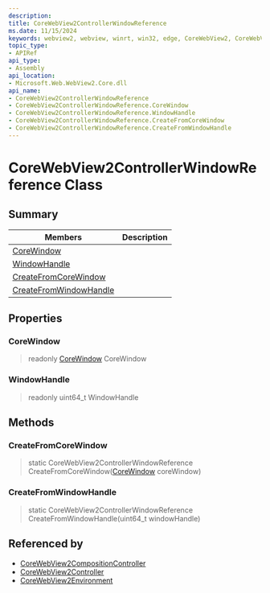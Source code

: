 ```yaml
---
description: 
title: CoreWebView2ControllerWindowReference
ms.date: 11/15/2024
keywords: webview2, webview, winrt, win32, edge, CoreWebView2, CoreWebView2Controller, browser control, edge html, CoreWebView2ControllerWindowReference
topic_type:
- APIRef
api_type:
- Assembly
api_location:
- Microsoft.Web.WebView2.Core.dll
api_name:
- CoreWebView2ControllerWindowReference
- CoreWebView2ControllerWindowReference.CoreWindow
- CoreWebView2ControllerWindowReference.WindowHandle
- CoreWebView2ControllerWindowReference.CreateFromCoreWindow
- CoreWebView2ControllerWindowReference.CreateFromWindowHandle
---
```


# CoreWebView2ControllerWindowReference Class



## Summary

Members|Description
--|--
[CoreWindow](#corewindow) | 
[WindowHandle](#windowhandle) | 
[CreateFromCoreWindow](#createfromcorewindow) | 
[CreateFromWindowHandle](#createfromwindowhandle) | 

## Properties

### CoreWindow

> readonly  [CoreWindow](/uwp/api/Windows.UI.Core.CoreWindow) CoreWindow

### WindowHandle

> readonly  uint64_t WindowHandle



## Methods

### CreateFromCoreWindow

> static CoreWebView2ControllerWindowReference CreateFromCoreWindow([CoreWindow](/uwp/api/Windows.UI.Core.CoreWindow) coreWindow)



### CreateFromWindowHandle

> static CoreWebView2ControllerWindowReference CreateFromWindowHandle(uint64_t windowHandle)






## Referenced by

- [CoreWebView2CompositionController](corewebview2compositioncontroller.md)
- [CoreWebView2Controller](corewebview2controller.md)
- [CoreWebView2Environment](corewebview2environment.md)
